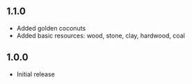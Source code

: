 ## 1.1.0

-	Added golden coconuts
-	Added basic resources: wood, stone, clay, hardwood, coal

## 1.0.0

-   Initial release
